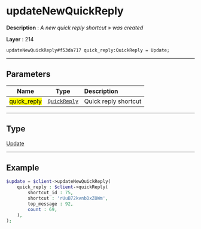 # updateNewQuickReply

**Description** : *A new quick reply shortcut &raquo; was created*

**Layer** : 214

```tl
updateNewQuickReply#f53da717 quick_reply:QuickReply = Update;
```

---

## Parameters

| Name | Type | Description |
| :---: | :---: | :--- |
| <mark>quick_reply</mark> | [`QuickReply`](type/QuickReply) | Quick reply shortcut |

---

## Type

[Update](type/Update)

---

## Example

```php
$update = $client->updateNewQuickReply(
	quick_reply : $client->quickReply(
		shortcut_id : 75,
		shortcut : 'rUuB72kvnbDxZOWm',
		top_message : 92,
		count : 69,
	),
);
```